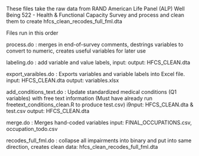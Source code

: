 
These files take the raw data from RAND American Life Panel (ALP) Well Being 522 - Health & Functional Capacity Survey and process and clean them to create hfcs_clean_recodes_full_fml.dta

Files run in this order 

process.do : merges in end-of-survey comments, destrings variables to convert to numeric, creates useful variables for later use 

labeling.do : add variable and value labels, input: output: HFCS_CLEAN.dta

export_varaibles.do : Exports variables and variable labels into Excel file. input: HFCS_CLEAN.dta output: variables.xlsx

add_conditions_text.do : Update standardized medical conditions (Q1 variables) with free text information (Must have already run freetext_conditions_clean.R to produce test.csv) i9nput: HFCS_CLEAN.dta & test.csv output: HFCS_CLEAN.dta

merge.do : Merges hand-coded variables input: FINAL_OCCUPATIONS.csv, occupation_todo.csv

recodes_full_fml.do : collapse all impairments into binary and put into same direction, creates clean data: hfcs_clean_recodes_full_fml.dta
